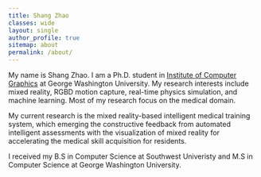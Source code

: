 ```yaml
---
title: Shang Zhao
classes: wide
layout: single
author_profile: true
sitemap: about
permalink: /about/
---
```


My name is Shang Zhao. I am a Ph.D. student in [Institute of Computer Graphics](https://icg.gwu.edu/) at George Washington University. My research interests include mixed reality, RGBD motion capture, real-time physics simulation, and machine learning. Most of my research focus on the medical domain. 

My current research is the mixed reality-based intelligent medical training system, which emerging the constructive feedback from automated intelligent assessments with the visualization of mixed reality for accelerating the medical skill acquisition for residents. 

I received my B.S in Computer Science at Southwest Univeristy and M.S in Computer Science at George Washington University.


